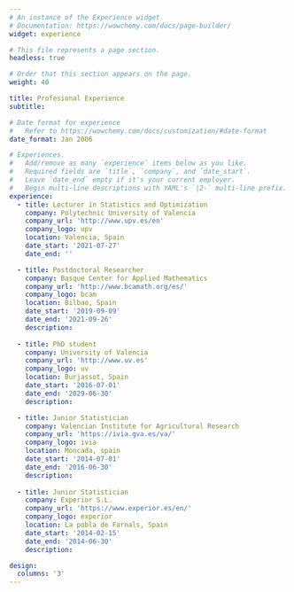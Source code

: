 ```yaml
---
# An instance of the Experience widget.
# Documentation: https://wowchemy.com/docs/page-builder/
widget: experience

# This file represents a page section.
headless: true

# Order that this section appears on the page.
weight: 40

title: Profesional Experience
subtitle:

# Date format for experience
#   Refer to https://wowchemy.com/docs/customization/#date-format
date_format: Jan 2006

# Experiences.
#   Add/remove as many `experience` items below as you like.
#   Required fields are `title`, `company`, and `date_start`.
#   Leave `date_end` empty if it's your current employer.
#   Begin multi-line descriptions with YAML's `|2-` multi-line prefix.
experience:
  - title: Lecturer in Statistics and Optimization
    company: Polytechnic University of Valencia
    company_url: 'http://www.upv.es/en'
    company_logo: upv
    location: Valencia, Spain
    date_start: '2021-07-27'
    date_end: ''

  - title: Postdoctoral Researcher
    company: Basque Center for Applied Mathematics
    company_url: 'http://www.bcamath.org/es/'
    company_logo: bcam
    location: Bilbao, Spain
    date_start: '2019-09-09'
    date_end: '2021-09-26'
    description: 
    
  - title: PhD student 
    company: University of Valencia
    company_url: 'http://www.uv.es'
    company_logo: uv
    location: Burjassot, Spain
    date_start: '2016-07-01'
    date_end: '2029-06-30'
    description: 

  - title: Junior Statistician 
    company: Valencian Institute for Agricultural Research
    company_url: 'https://ivia.gva.es/va/'
    company_logo: ivia
    location: Moncada, spain
    date_start: '2014-07-01'
    date_end: '2016-06-30'
    description: 
    
  - title: Junior Statistician 
    company: Experior S.L.
    company_url: 'https://www.experior.es/en/'
    company_logo: experior
    location: La pobla de Farnals, Spain
    date_start: '2014-02-15'
    date_end: '2014-06-30'
    description: 

design:
  columns: '3'
---
```

